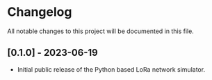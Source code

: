 # Changelog

All notable changes to this project will be documented in this file.

## [0.1.0] - 2023-06-19
- Initial public release of the Python based LoRa network simulator.
